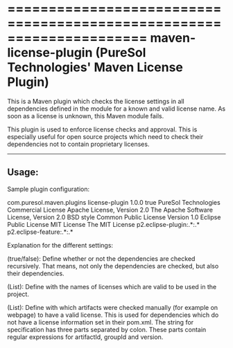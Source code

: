 =====================================================================
  maven-license-plugin (PureSol Technologies' Maven License Plugin)
=====================================================================

This is a Maven plugin which checks the license settings in all dependencies
defined in the module for a known and valid license name. As soon as a license
is unknown, this Maven module fails.

This plugin is used to enforce license checks and approval. This is especially
useful for open source projects which need to check their dependencies not to
contain proprietary licenses. 

----------
  Usage:
----------

Sample plugin configuration:

<plugins>
	<plugin>
		<groupId>com.puresol.maven.plugins</groupId>
		<artifactId>license-plugin</artifactId>
		<version>1.0.0</version>
		<configuration>
			<recursive>true</recursive>
			<validLicenses>
				<validLicense>PureSol Technologies Commercial License</validLicense>
				<!-- Apache License -->
				<validLicense>Apache License, Version 2.0</validLicense>
				<validLicense>The Apache Software License, Version 2.0</validLicense>
				<!-- BSD License -->
				<validLicense>BSD style</validLicense>
				<!-- CPL -->
				<validLicense>Common Public License Version 1.0</validLicense>
				<!-- EPL -->
				<validLicense>Eclipse Public License</validLicense>
				<!-- LGPL -->
				<validLicense><![CDATA[GNU Lesser General Public License (LGPL), Version 2.1]]></validLicense>
				<!-- MIT License -->
				<validLicense>MIT License</validLicense>
				<validLicense>The MIT License</validLicense>
			</validLicenses>
			<approvedDependencies>
				<approvedDependency>p2.eclipse-plugin:.*:.*</approvedDependency>
				<approvedDependency>p2.eclipse-feature:.*:.*</approvedDependency>
				<approvedDependency></approvedDependency>
			</approvedDependencies>
		</configuration>
	</plugin>
</plugins>

Explanation for the different settings:

<recursive> (true/false):
    Define whether or not the dependencies are checked recursively. That 
    means, not only the dependencies are checked, but also their 
    dependencies.

<validLicenses> (List): 
    Define with <validLicense> the names of licenses which are valid to be
    used in the project.

<approvedDependencies> (List):
    Define with <approvedDependency> which artifacts were checked manually
    (for example on webpage) to have a valid license. This is used for 
    dependencies which do not have a license information set in their pom.xml.
    The string for specification has three parts separated by colon. These
    parts contain regular expressions for artifactId, groupId and version.
                                                     